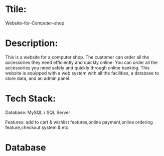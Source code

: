 # Ttile:
Website-for-Computer-shop


# Description:
This is a website for a computer shop. The customer can order all the accessories they need efficiently and quickly online. You can order all the accessories you need safely and quickly through online banking. This website is equipped with a web system with all the facilities, a database to store data, and an admin panel.

# Tech Stack:
Database: MySQL / SQL Server

Features: add to cart & wishlist features,online payment,online ordering feature,checkout system & etc.

# Database


